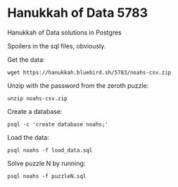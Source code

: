 # Hanukkah of Data 5783
Hanukkah of Data solutions in Postgres

Spoilers in the sql files, obviously.

Get the data:
```
wget https://hanukkah.bluebird.sh/5783/noahs-csv.zip
```

Unzip with the password from the zeroth puzzle:
```
unzip noahs-csv.zip
```

Create a database:
```
psql -c 'create database noahs;'
```

Load the data:
```
psql noahs -f load_data.sql

```

Solve puzzle N by running:
```
psql noahs -f puzzleN.sql
```



